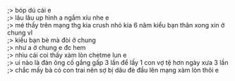 ;> bóp dú cái e<br>
;> lâu lâu up hình a ngắm xíu nhe e<br>
;> mé thấy trên mạng thg kia crush nhỏ kia 6 năm kiểu bạn thân xong xin ở chung vl<br>
;> kiều bạn bè mà đòi ở chung<br>
;> như a ở chung e đc hem<br>
;> nhìu cái coi thấy xàm lòn chetme lun e<br>
;> ui nào là đàn ông cố gắng gấp 3 lần để lấy 1 con vợ tệ hơn ngày xưa 3 lần<br>
;> chắc mấy bà có con trai nên sợ bị dâu đè đầu lên mạng xàm lòn thôi e
